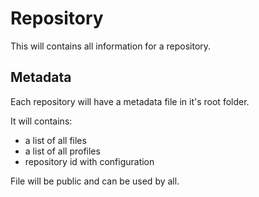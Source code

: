 # Repository

This will contains all information for a repository.

## Metadata

Each repository will have a metadata file in it's root folder.

It will contains:

- a list of all files
- a list of all profiles
- repository id with configuration

File will be public and can be used by all.
